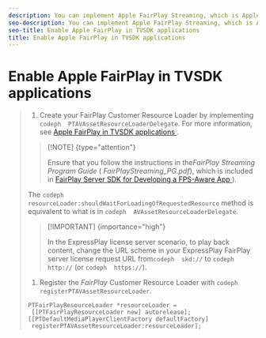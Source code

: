 ```yaml
---
description: You can implement Apple FairPlay Streaming, which is Apple's DRM solution, in your applications.
seo-description: You can implement Apple FairPlay Streaming, which is Apple's DRM solution, in your applications.
seo-title: Enable Apple FairPlay in TVSDK applications
title: Enable Apple FairPlay in TVSDK applications
---
```


# Enable Apple FairPlay in TVSDK applications

>1. Create your FairPlay Customer Resource Loader by implementing `codeph  PTAVAssetResourceLoaderDelegate`.
>   For more information, see [ Apple FairPlay in TVSDK applications ](c_psdk_ios_1.4_apple_fairplay_tvsdk.md#concept_79E840B2596A4E6B82E8FC3E40F7ADF9).
>   >[!NOTE] {type="attention"}
>   >
>   >Ensure that you follow the instructions in the*FairPlay Streaming Program Guide* ( *FairPlayStreaming_PG.pdf*), which is included in [ FairPlay Server SDK for Developing a FPS-Aware App ](https://developer.apple.com/services-account/download?path=/Developer_Tools/FairPlay_Streaming_SDK/FairPlay_Streaming_Server_SDK.zip)).
>   
>   The `codeph  resourceLoader:shouldWaitForLoadingOfRequestedResource` method is equivalent to what is in `codeph  AVAssetResourceLoaderDelegate`.
>   
>   >[!IMPORTANT] {importance="high"}
>   >
>   >In the ExpressPlay license server scenario, to play back content, change the URL scheme in your ExpressPlay FairPlay server license request URL from`codeph  skd://` to `codeph  http://` (or `codeph  https://`).
>   
>   
>1. Register the *FairPlay* Customer Resource Loader with `codeph  registerPTAVAssetResourceLoader`.
>   ```
>   PTFairPlayResourceLoader *resourceLoader = 
>    [[PTFairPlayResourceLoader new] autorelease]; 
>   [[PTDefaultMediaPlayerClientFactory defaultFactory] 
>    registerPTAVAssetResourceLoader:resourceLoader];
>   ```
>   
>   
>   
